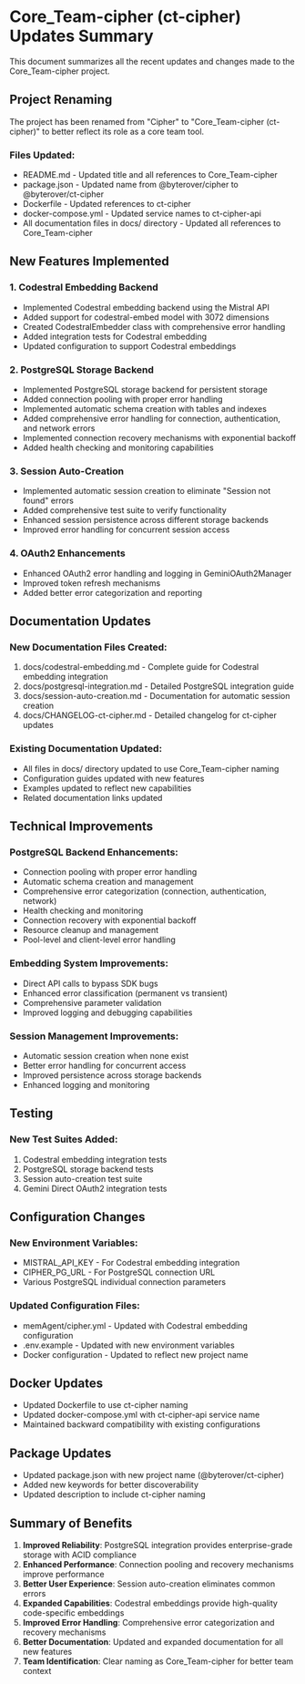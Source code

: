 # Core_Team-cipher (ct-cipher) Updates Summary

This document summarizes all the recent updates and changes made to the Core_Team-cipher project.

## Project Renaming

The project has been renamed from "Cipher" to "Core_Team-cipher (ct-cipher)" to better reflect its role as a core team tool.

### Files Updated:
- README.md - Updated title and all references to Core_Team-cipher
- package.json - Updated name from @byterover/cipher to @byterover/ct-cipher
- Dockerfile - Updated references to ct-cipher
- docker-compose.yml - Updated service names to ct-cipher-api
- All documentation files in docs/ directory - Updated all references to Core_Team-cipher

## New Features Implemented

### 1. Codestral Embedding Backend
- Implemented Codestral embedding backend using the Mistral API
- Added support for codestral-embed model with 3072 dimensions
- Created CodestralEmbedder class with comprehensive error handling
- Added integration tests for Codestral embedding
- Updated configuration to support Codestral embeddings

### 2. PostgreSQL Storage Backend
- Implemented PostgreSQL storage backend for persistent storage
- Added connection pooling with proper error handling
- Implemented automatic schema creation with tables and indexes
- Added comprehensive error handling for connection, authentication, and network errors
- Implemented connection recovery mechanisms with exponential backoff
- Added health checking and monitoring capabilities

### 3. Session Auto-Creation
- Implemented automatic session creation to eliminate "Session not found" errors
- Added comprehensive test suite to verify functionality
- Enhanced session persistence across different storage backends
- Improved error handling for concurrent session access

### 4. OAuth2 Enhancements
- Enhanced OAuth2 error handling and logging in GeminiOAuth2Manager
- Improved token refresh mechanisms
- Added better error categorization and reporting

## Documentation Updates

### New Documentation Files Created:
1. docs/codestral-embedding.md - Complete guide for Codestral embedding integration
2. docs/postgresql-integration.md - Detailed PostgreSQL integration guide
3. docs/session-auto-creation.md - Documentation for automatic session creation
4. docs/CHANGELOG-ct-cipher.md - Detailed changelog for ct-cipher updates

### Existing Documentation Updated:
- All files in docs/ directory updated to use Core_Team-cipher naming
- Configuration guides updated with new features
- Examples updated to reflect new capabilities
- Related documentation links updated

## Technical Improvements

### PostgreSQL Backend Enhancements:
- Connection pooling with proper error handling
- Automatic schema creation and management
- Comprehensive error categorization (connection, authentication, network)
- Health checking and monitoring
- Connection recovery with exponential backoff
- Resource cleanup and management
- Pool-level and client-level error handling

### Embedding System Improvements:
- Direct API calls to bypass SDK bugs
- Enhanced error classification (permanent vs transient)
- Comprehensive parameter validation
- Improved logging and debugging capabilities

### Session Management Improvements:
- Automatic session creation when none exist
- Better error handling for concurrent access
- Improved persistence across storage backends
- Enhanced logging and monitoring

## Testing

### New Test Suites Added:
1. Codestral embedding integration tests
2. PostgreSQL storage backend tests
3. Session auto-creation test suite
4. Gemini Direct OAuth2 integration tests

## Configuration Changes

### New Environment Variables:
- MISTRAL_API_KEY - For Codestral embedding integration
- CIPHER_PG_URL - For PostgreSQL connection URL
- Various PostgreSQL individual connection parameters

### Updated Configuration Files:
- memAgent/cipher.yml - Updated with Codestral embedding configuration
- .env.example - Updated with new environment variables
- Docker configuration - Updated to reflect new project name

## Docker Updates

- Updated Dockerfile to use ct-cipher naming
- Updated docker-compose.yml with ct-cipher-api service name
- Maintained backward compatibility with existing configurations

## Package Updates

- Updated package.json with new project name (@byterover/ct-cipher)
- Added new keywords for better discoverability
- Updated description to include ct-cipher naming

## Summary of Benefits

1. **Improved Reliability**: PostgreSQL integration provides enterprise-grade storage with ACID compliance
2. **Enhanced Performance**: Connection pooling and recovery mechanisms improve performance
3. **Better User Experience**: Session auto-creation eliminates common errors
4. **Expanded Capabilities**: Codestral embeddings provide high-quality code-specific embeddings
5. **Improved Error Handling**: Comprehensive error categorization and recovery mechanisms
6. **Better Documentation**: Updated and expanded documentation for all new features
7. **Team Identification**: Clear naming as Core_Team-cipher for better team context